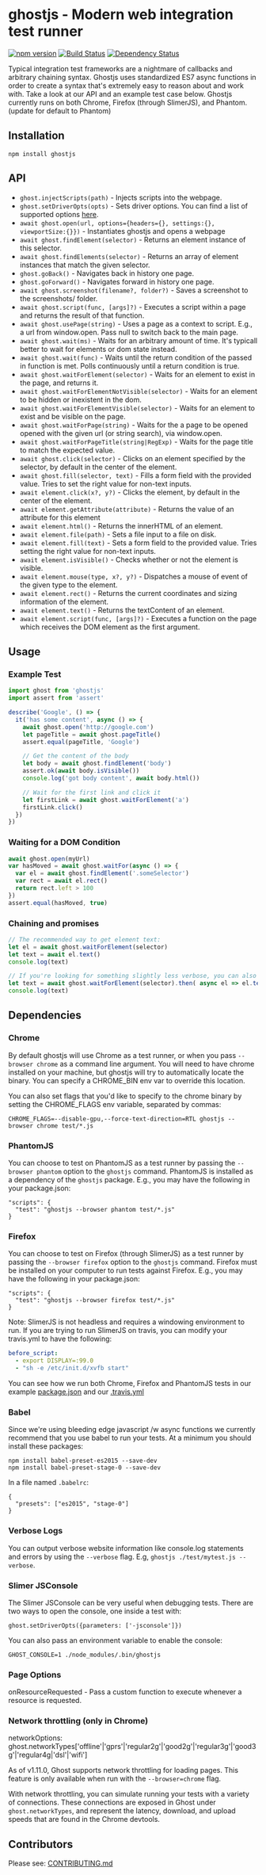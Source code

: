 # ghostjs - Modern web integration test runner

[![npm version](https://badge.fury.io/js/ghostjs.svg)](https://badge.fury.io/js/ghostjs)
[![Build Status](https://travis-ci.org/KevinGrandon/ghostjs.svg?branch=master)](https://travis-ci.org/KevinGrandon/ghostjs)
[![Dependency Status](https://david-dm.org/kevingrandon/ghostjs.svg?path=/ghostjs-core/)](https://david-dm.org/kevingrandon/ghostjs?path=/ghostjs-core/)

Typical integration test frameworks are a nightmare of callbacks and arbitrary chaining syntax. Ghostjs uses standardized ES7 async functions in order to create a syntax that's extremely easy to reason about and work with. Take a look at our API and an example test case below. Ghostjs currently runs on both Chrome, Firefox (through SlimerJS), and Phantom. (update for default to Phantom)

## Installation

```
npm install ghostjs
```

## API

* `ghost.injectScripts(path)` - Injects scripts into the webpage.
* `ghost.setDriverOpts(opts)` - Sets driver options. You can find a list of supported options [here](http://phantomjs.org/api/command-line.html).
* `await ghost.open(url, options={headers={}, settings:{}, viewportSize:{}})` - Instantiates ghostjs and opens a webpage
* `await ghost.findElement(selector)` - Returns an element instance of this selector.
* `await ghost.findElements(selector)` - Returns an array of element instances that match the given selector.
* `ghost.goBack()` - Navigates back in history one page.
* `ghost.goForward()` - Navigates forward in history one page.
* `await ghost.screenshot(filename?, folder?)` - Saves a screenshot to the screenshots/ folder.
* `await ghost.script(func, [args]?)` - Executes a script within a page and returns the result of that function.
* `await ghost.usePage(string)` - Uses a page as a context to script. E.g., a url from window.open. Pass null to switch back to the main page.
* `await ghost.wait(ms)` - Waits for an arbitrary amount of time. It's typicall better to wait for elements or dom state instead.
* `await ghost.wait(func)` - Waits until the return condition of the passed in function is met. Polls continuously until a return condition is true.
* `await ghost.waitForElement(selector)` - Waits for an element to exist in the page, and returns it.
* `await ghost.waitForElementNotVisible(selector)` - Waits for an element to be hidden or inexistent in the dom.
* `await ghost.waitForElementVisible(selector)` - Waits for an element to exist and be visible on the page.
* `await ghost.waitForPage(string)` - Waits for the a page to be opened opened with the given url (or string search), via window.open.
* `await ghost.waitForPageTitle(string|RegExp)` - Waits for the page title to match the expected value.
* `await ghost.click(selector)` - Clicks on an element specified by the selector, by default in the center of the element.
* `await ghost.fill(selector, text)` - Fills a form field with the provided value. Tries to set the right value for non-text inputs.
* `await element.click(x?, y?)` - Clicks the element, by default in the center of the element.
* `await element.getAttribute(attribute)` - Returns the value of an attribute for this element
* `await element.html()` - Returns the innerHTML of an element.
* `await element.file(path)` - Sets a file input to a file on disk.
* `await element.fill(text)` - Sets a form field to the provided value. Tries setting the right value for non-text inputs.
* `await element.isVisible()` - Checks whether or not the element is visible.
* `await element.mouse(type, x?, y?)` - Dispatches a mouse of event of the given type to the element.
* `await element.rect()` - Returns the current coordinates and sizing information of the element.
* `await element.text()` - Returns the textContent of an element.
* `await element.script(func, [args]?)` - Executes a function on the page which receives the DOM element as the first argument.

## Usage

### Example Test

```js
import ghost from 'ghostjs'
import assert from 'assert'

describe('Google', () => {
  it('has some content', async () => {
    await ghost.open('http://google.com')
    let pageTitle = await ghost.pageTitle()
    assert.equal(pageTitle, 'Google')

    // Get the content of the body
    let body = await ghost.findElement('body')
    assert.ok(await body.isVisible())
    console.log('got body content', await body.html())

    // Wait for the first link and click it
    let firstLink = await ghost.waitForElement('a')
    firstLink.click()
  })
})

```

### Waiting for a DOM Condition

```js
await ghost.open(myUrl)
var hasMoved = await ghost.waitFor(async () => {
  var el = await ghost.findElement('.someSelector')
  var rect = await el.rect()
  return rect.left > 100
})
assert.equal(hasMoved, true)
```

### Chaining and promises

```js
// The recommended way to get element text:
let el = await ghost.waitForElement(selector)
let text = await el.text()
console.log(text)

// If you're looking for something slightly less verbose, you can also chain with .then():
let text = await ghost.waitForElement(selector).then( async el => el.text() )
console.log(text)
```

## Dependencies

### Chrome

By default ghostjs will use Chrome as a test runner, or when you pass `--browser chrome` as a command line argument. You will need to have chrome installed on your machine, but ghostjs will try to automatically locate the binary. You can specify a CHROME_BIN env var to override this location.

You can also set flags that you'd like to specify to the chrome binary by setting the CHROME_FLAGS env variable, separated by commas:
```
CHROME_FLAGS=--disable-gpu,--force-text-direction=RTL ghostjs --browser chrome test/*.js
```

### PhantomJS

You can choose to test on PhantomJS as a test runner by passing the `--browser phantom` option to the `ghostjs` command. PhantomJS is installed as a dependency of the `ghostjs` package. E.g., you may have the following in your package.json:
```
"scripts": {
  "test": "ghostjs --browser phantom test/*.js"  
}
```

### Firefox

You can choose to test on Firefox (through SlimerJS) as a test runner by passing the `--browser firefox` option to the `ghostjs` command. Firefox must be installed on your computer to run tests against Firefox. E.g., you may have the following in your package.json:
```
"scripts": {
  "test": "ghostjs --browser firefox test/*.js"  
}
```

Note: SlimerJS is not headless and requires a windowing environment to run. If you are trying to run SlimerJS on travis, you can modify your travis.yml to have the following:
```yml
before_script:
  - export DISPLAY=:99.0
  - "sh -e /etc/init.d/xvfb start"
```

You can see how we run both Chrome, Firefox and PhantomJS tests in our example [package.json](https://github.com/KevinGrandon/ghostjs/blob/0bccf322b440f742b5c9e0e99ad39bcd19e5a853/ghostjs-examples/package.json#L8-L9) and our [.travis.yml](https://github.com/KevinGrandon/ghostjs/blob/79a2d070e3b5b20c1b25cc49828e9bf6941dec58/.travis.yml#L7-L10)


### Babel

Since we're using bleeding edge javascript /w async functions we currently recommend that you use babel to run your tests. At a minimum you should install these packages:
```
npm install babel-preset-es2015 --save-dev
npm install babel-preset-stage-0 --save-dev
```

In a file named `.babelrc`:
```
{
  "presets": ["es2015", "stage-0"]
}
```

### Verbose Logs

You can output verbose website information like console.log statements and errors by using the `--verbose` flag. E.g, `ghostjs ./test/mytest.js --verbose`.


### Slimer JSConsole

The Slimer JSConsole can be very useful when debugging tests. There are two ways to open the console, one inside a test with:
```
ghost.setDriverOpts({parameters: ['-jsconsole']})
```

You can also pass an environment variable to enable the console:
```
GHOST_CONSOLE=1 ./node_modules/.bin/ghostjs
```

### Page Options

onResourceRequested - Pass a custom function to execute whenever a resource is requested.

### Network throttling (only in Chrome)

networkOptions: ghost.networkTypes['offline'|'gprs'|'regular2g'|'good2g'|'regular3g'|'good3g'|'regular4g|'dsl'|'wifi']

As of v1.11.0, Ghost supports network throttling for loading pages. This feature is only available when run with the `--browser=chrome` flag. 

With network throttling, you can simulate running your tests with a variety of connections. These connections are exposed in Ghost under `ghost.networkTypes`, and represent the latency, download, and upload speeds that are found in the Chrome devtools.

## Contributors

Please see: [CONTRIBUTING.md](https://github.com/KevinGrandon/ghostjs/blob/master/CONTRIBUTING.md)
